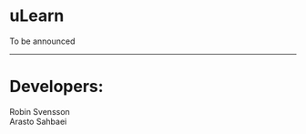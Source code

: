 # uLearn
To be announced

____________________
# Developers:                 
Robin Svensson      
Arasto Sahbaei      
